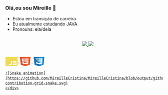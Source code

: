 ### Olá,eu sou Mireille 👋
- Estou em transição de carreira
- Eu atualmente estudando JAVA 
- Pronouns: ela/dela
  ##
  <div align="center">
  <a href="https://github.com/MireilleCristina">
  <img height="180em" src="https://github-readme-stats.vercel.app/api?username=MireilleCristina&show_icons=true&theme=dracula&include_all_commits=true&count_private=true"/>
  <img height="180em" src="https://github-readme-stats.vercel.app/api/top-langs/?username=MireilleCristina&layout=compact&langs_count=7&theme=dracula"/>
 <div style="display: inline_block"><br>
  <img align="center" alt="MIreille-Js" height="30" width="40" src="https://raw.githubusercontent.com/devicons/devicon/master/icons/javascript/javascript-plain.svg">
  <img align="center" alt="Mireille-HTML" height="30" width="40" src="https://raw.githubusercontent.com/devicons/devicon/master/icons/html5/html5-original.svg">
  <img align="center" alt="Mireille-CSS" height="30" width="40" src="https://raw.githubusercontent.com/devicons/devicon/master/icons/css3/css3-original.svg">
</div>
    
    
    
    
    ![Snake animation](https://github.com/MireilleCristina/MireilleCristina/blob/output/github-contribution-grid-snake.svg)
    </div>

  
 
